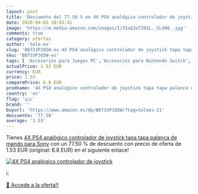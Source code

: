 ```yaml
---
layout: post
title: 'Descuento del 77.50 % en 4X PS4 analógico controlador de joystick'
date: 2020-04-02 10:03:41
image: 'https://m.media-amazon.com/images/I/31uQJo7291L._SL400_.jpg'
comments: true
category: ofertas
author: 'tole.es'
slug: 'B0733PJQ5W-es 4X PS4 analógico controlador de joystick tapa tapa palanca...'
sku: 'B0733PJQ5W-es'
tags: [ 'Accesorios para Juegos PC','Accesorios para Nintendo Switch','Accesorios para PlayStation 4','Almacenamiento de datos','Almacenamiento de datos externo','Discos duros externos','Electrónica','Hardware y juegos para Nintendo Switch','Hardware y juegos para PlayStation 4','Informática','Juegos y Accesorios para PC','Memoria para Nintendo Switch','Tarjetas de memoria','Tarjetas microSD','Videojuegos','Volantes para PC','ps4', ]
actualPrice: 1.53 EUR
currency: EUR
price: 1.53
comparePrice: 6.8 EUR
prodname: '4X PS4 analógico controlador de joystick tapa tapa palanca de mando para Sony'
country: 'es'
flag: '🇪🇸'
brand: ''
buyurl: 'https://www.amazon.es/dp/B0733PJQ5W/?tag=tolees-21'
descuento: '77.50'
average: '1.53'
---
```


Tienes [4X PS4 analógico controlador de joystick tapa tapa palanca de mando para Sony](https://www.amazon.es/dp/B0733PJQ5W/?tag=tolees-21) con un 77.50 % de descuento con precio de oferta de 1.53 EUR (original: 6.8 EUR) en el siguiente enlace!

[![4X PS4 analógico controlador de joystick](https://m.media-amazon.com/images/I/31uQJo7291L._SL400_.jpg)](https://www.amazon.es/dp/B0733PJQ5W/?tag=tolees-21)

ℹ️:


[🛒 Accede a la oferta!!](https://www.amazon.es/dp/B0733PJQ5W/?tag=tolees-21)
